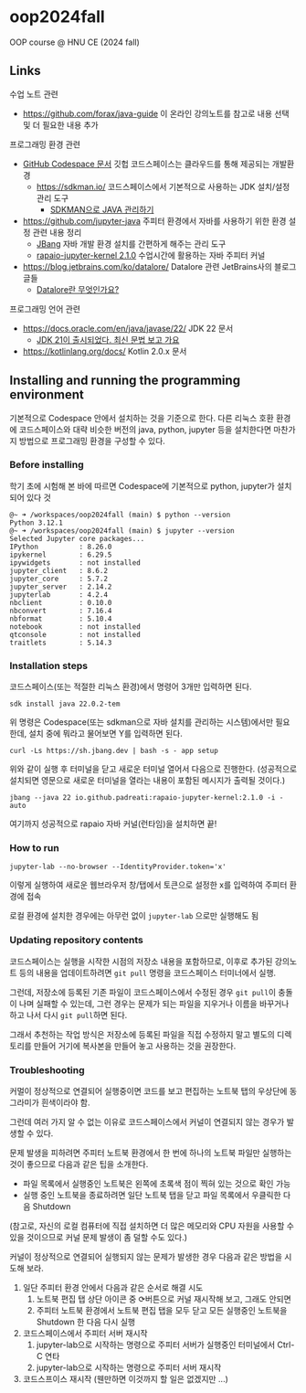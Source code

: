 # oop2024fall
OOP course @ HNU CE (2024 fall)

## Links
수업 노트 관련
  - https://github.com/forax/java-guide 이 온라인 강의노트를 참고로 내용 선택 및 더 필요한 내용 추가

프로그래밍 환경 관련
  - [GitHub Codespace 문서](https://docs.github.com/ko/codespaces) 깃헙 코드스페이스는 클라우드를 통해 제공되는 개발환경
    - https://sdkman.io/ 코드스페이스에서 기본적으로 사용하는 JDK 설치/설정 관리 도구
      - [SDKMAN으로 JAVA 관리하기](https://steady-hello.tistory.com/134)
  - https://github.com/jupyter-java 주피터 환경에서 자바를 사용하기 위한 환경 설정 관련 내용 정리
    - [JBang](https://www.jbang.dev/) 자바 개발 환경 설치를 간편하게 해주는 관리 도구
    - [rapaio-jupyter-kernel 2.1.0](https://github.com/padreati/rapaio-jupyter-kernel/tree/2ce7a0c8dde6f35af2a276f14afff4ff998275f1) 수업시간에 활용하는 자바 주피터 커널
  - https://blog.jetbrains.com/ko/datalore/ Datalore 관련 JetBrains사의 블로그 글들
    - [Datalore란 무엇인가요?](https://blog.jetbrains.com/ko/datalore/2020/11/02/what-is-datalore/)

프로그래밍 언어 관련
  - https://docs.oracle.com/en/java/javase/22/ JDK 22 문서
    - [JDK 21이 출시되었다. 최신 문법 보고 가요](https://velog.io/@dongvelop/JDK-21%EC%9D%B4-%EC%B6%9C%EC%8B%9C%EB%90%98%EC%97%88%EB%8B%A4.-%EC%B5%9C%EC%8B%A0-%EB%AC%B8%EB%B2%95%EC%9D%80-%EC%82%B4%ED%8E%B4%EB%B4%90%EC%95%BC%EC%A7%80) 
  - https://kotlinlang.org/docs/ Kotlin 2.0.x 문서

## Installing and running the programming environment
기본적으로 Codespace 안에서 설치하는 것을 기준으로 한다.
다른 리눅스 호환 환경에 코드스페이스와 대략 비슷한 버전의 java, python, jupyter 등을 설치한다면 마찬가지 방법으로 프로그래밍 환경을 구성할 수 있다.
### Before installing
학기 초에 시험해 본 바에 따르면 Codespace에 기본적으로 python, jupyter가 설치되어 있다 것
```
@~ ➜ /workspaces/oop2024fall (main) $ python --version
Python 3.12.1
@~ ➜ /workspaces/oop2024fall (main) $ jupyter --version
Selected Jupyter core packages...
IPython          : 8.26.0
ipykernel        : 6.29.5
ipywidgets       : not installed
jupyter_client   : 8.6.2
jupyter_core     : 5.7.2
jupyter_server   : 2.14.2
jupyterlab       : 4.2.4
nbclient         : 0.10.0
nbconvert        : 7.16.4
nbformat         : 5.10.4
notebook         : not installed
qtconsole        : not installed
traitlets        : 5.14.3
```

### Installation steps
코드스페이스(또는 적절한 리눅스 환경)에서 명령어 3개만 입력하면 된다.
```
sdk install java 22.0.2-tem
```
위 명령은 Codespace(또는 sdkman으로 자바 설치를 관리하는 시스템)에서만 필요한데, 설치 중에 뭐라고 물어보면 Y를 입력하면 된다.

```
curl -Ls https://sh.jbang.dev | bash -s - app setup
```
위와 같이 실행 후 터미널을 닫고 새로운 터미널 열어서 다음으로 진행한다.
(성공적으로 설치되면 영문으로 새로운 터미널을 열라는 내용이 포함된 메시지가 출력될 것이다.)

```
jbang --java 22 io.github.padreati:rapaio-jupyter-kernel:2.1.0 -i -auto
```

여기까지 성공적으로 rapaio 자바 커널(런타임)을 설치하면 끝!

### How to run
```
jupyter-lab --no-browser --IdentityProvider.token='x'
```
이렇게 실행하여 새로운 웹브라우저 창/탭에서 토큰으로 설정한 x를 입력하여 주피터 환경에 접속

로컬 환경에 설치한 경우에는 아무런 없이 `jupyter-lab` 으로만 실행해도 됨

### Updating repository contents
코드스페이스는 실행을 시작한 시점의 저장소 내용을 포함하므로, 이후로 추가된 강의노트 등의 내용을 업데이트하려면 `git pull` 명령을 코드스페이스 터미너에서 실행.

그런데, 저장소에 등록된 기존 파일이 코드스페이스에서 수정된 경우  `git pull`이 충돌이 나며 실패할 수 있는데, 그런 경우는 문제가 되는 파일을 지우거나 이름을 바꾸거나 하고 나서 다시 `git pull`하면 된다.

그래서 추천하는 작업 방식은 저장소에 등록된 파일을 직접 수정하지 말고 별도의 디렉토리를 만들어 거기에 복사본을 만들어 놓고 사용하는 것을 권장한다.

### Troubleshooting
커멀이 정상적으로 연결되어 실행중이면 코드를 보고 편집하는 노트북 탭의 우상단에 동그라미가 흰색이라야 함.

그런데 여러 가지 알 수 없는 이유로 코드스페이스에서 커널이 연결되지 않는 경우가 발생할 수 있다.

문제 발생을 피하려면 주피터 노트북 환경에서 한 번에 하나의 노트북 파일만 실행하는 것이 좋으므로 다음과 같은 팁을 소개한다.
  - 파일 목록에서 실행중인 노트북은 왼쪽에 초록색 점이 찍혀 있는 것으로 확인 가능
  - 실행 중인 노트북을 종료하려면 일단 노트북 탭을 닫고 파일 목록에서 우클릭한 다음 Shutdown

(참고로, 자신의 로컬 컴퓨터에 직접 설치하면 더 많은 메모리와 CPU 자원을 사용할 수 있을 것이으므로 커널 문제 발생이 좀 덜할 수도 있다.)

커널이 정상적으로 연결되어 실행되지 않는 문제가 발생한 경우 다음과 같은 방법을 시도해 보라.
1. 일단 주피터 환경 안에서 다음과 같은 순서로 해결 시도
   1. 노트북 편집 탭 상단 아이콘 중 ⟳버튼으로 커널 재시작해 보고, 그래도 안되면
   1. 주피터 노트북 환경에서 노트북 편집 탭을 모두 닫고 모든 실행중인 노트북을 Shutdown 한 다음 다시 실행
1. 코드스페이스에서 주피터 서버 재시작
   1. jupyter-lab으로 시작하는 명령으로 주피터 서버가 실행중인 터미널에서 Ctrl-C 연타
   2. jupyter-lab으로 시작하는 명령으로 주피터 서버 재시작
3. 코드스프이스 재시작 (웬만하면 이것까지 할 일은 없겠지만 ...)
